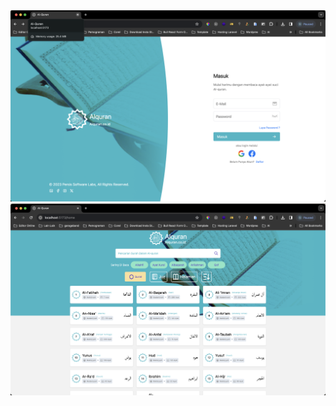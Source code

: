 <img src="./ss/Screenshot 2024-03-26 at 08.57.49.png" />
<img src="./ss/Screenshot 2024-03-26 at 08.58.36.png" />
